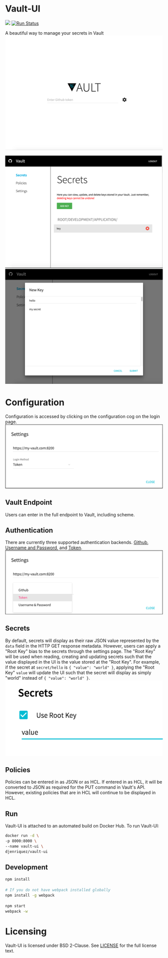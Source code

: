 # Vault-UI
[![](https://images.microbadger.com/badges/image/djenriquez/vault-ui.svg)](https://microbadger.com/images/djenriquez/vault-ui)
[![Run Status](https://api.shippable.com/projects/581a2fc51ae1890f00d3dd6c/badge?branch=master)](https://app.shippable.com/projects/581a2fc51ae1890f00d3dd6c)

A beautiful way to manage your secrets in Vault
![Landing Page](images/Landing.jpg)

![Secrets Management](images/Secrets.png)
![New Secrets](images/NewSecret.png)

# Configuration
Configuration is accessed by clicking on the configuration cog on the login page.
![Configuration](images/Config.png)
## Vault Endpoint
Users can enter in the full endpoint to Vault, including scheme.
## Authentication
There are currently three supported authentication backends. [Github](https://www.vaultproject.io/docs/auth/github.html), [Username and Password](https://www.vaultproject.io/docs/auth/userpass.html), and [Token](https://www.vaultproject.io/docs/auth/token.html). 
![Auth Backend](images/AuthConfig.png)

## Secrets
By default, secrets will display as their raw JSON value represented by the `data` field in the HTTP GET response metadata. However, users can apply a "Root Key" bias to the secrets through the settings page. The "Root Key" will be used when reading, creating and updating secrets such that the value displayed in the UI is the value stored at the "Root Key". For example, if the secret at `secret/hello` is `{ "value": "world" }`, applying the "Root Key" `value` will update the UI such that the secret will display as simply "world" instead of `{ "value": "world" }`.
<img src="images/RootKey.png" height="240">
## Policies
Policies can be entered in as JSON or as HCL. If entered in as HCL, it will be converted to JSON as required for the PUT command in Vault's API. However, existing policies that are in HCL will continue to be displayed in HCL.

## Run
Vault-UI is attached to an automated build on Docker Hub. To run Vault-UI:
```bash
docker run -d \
-p 8000:8000 \
--name vault-ui \
djenriquez/vault-ui
```

## Development
```sh
npm install

# If you do not have webpack installed globally
npm install -g webpack

npm start
webpack -w
```

# Licensing
Vault-UI is licensed under BSD 2-Clause. See [LICENSE](https://github.com/djenriquez/vault-ui/blob/master/LICENSE) for the full license text.